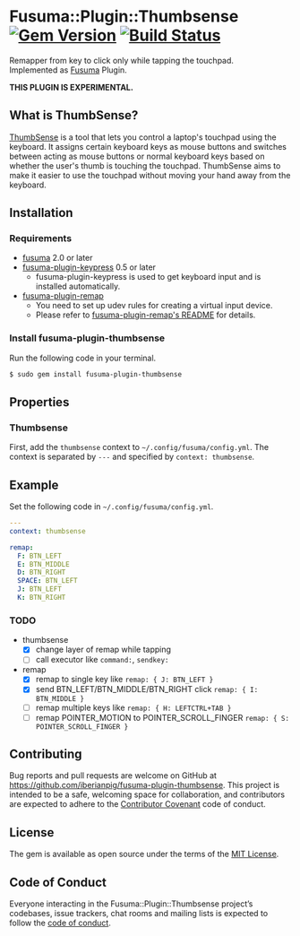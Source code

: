 # Fusuma::Plugin::Thumbsense [![Gem Version](https://badge.fury.io/rb/fusuma-plugin-thumbsense.svg)](https://badge.fury.io/rb/fusuma-plugin-thumbsense) [![Build Status](https://github.com/iberianpig/fusuma-plugin-thumbsense/actions/workflows/main.yml/badge.svg)](https://github.com/iberianpig/fusuma-plugin-thumbsense/actions/workflows/main.yml)

Remapper from key to click only while tapping the touchpad.  
Implemented as [Fusuma](https://github.com/iberianpig/fusuma) Plugin.

**THIS PLUGIN IS EXPERIMENTAL.**

## What is ThumbSense?
[ThumbSense](https://www2.sonycsl.co.jp/person/rekimoto/tsense/soft/index.html) is a tool that lets you control a laptop's touchpad using the keyboard. It assigns certain keyboard keys as mouse buttons and switches between acting as mouse buttons or normal keyboard keys based on whether the user's thumb is touching the touchpad. ThumbSense aims to make it easier to use the touchpad without moving your hand away from the keyboard.

## Installation

### Requirements

- [fusuma](https://github.com/iberianpig/fusuma#update)  2.0 or later
- [fusuma-plugin-keypress](https://github.com/iberianpig/fusuma-plugin-keypress) 0.5 or later
  - fusuma-plugin-keypress is used to get keyboard input and is installed automatically.
- [fusuma-plugin-remap](https://github.com/iberianpig/fusuma-plugin-remap)
  - You need to set up udev rules for creating a virtual input device.
  - Please refer to [fusuma-plugin-remap's README](https://github.com/iberianpig/fusuma-plugin-remap?tab=readme-ov-file#set-up-udev-rules) for details.

### Install fusuma-plugin-thumbsense

Run the following code in your terminal.

```sh
$ sudo gem install fusuma-plugin-thumbsense
```

## Properties

### Thumbsense

First, add the `thumbsense` context to `~/.config/fusuma/config.yml`.
The context is separated by `---` and specified by `context: thumbsense`.

## Example

Set the following code in `~/.config/fusuma/config.yml`.

```yaml
---
context: thumbsense

remap:
  F: BTN_LEFT
  E: BTN_MIDDLE
  D: BTN_RIGHT
  SPACE: BTN_LEFT
  J: BTN_LEFT
  K: BTN_RIGHT
```

### TODO

- thumbsense
  - [x] change layer of remap while tapping
  - [ ] call executor like `command:`, `sendkey:`

- remap
  - [x] remap to single key like `remap: { J: BTN_LEFT }` 
  - [x] send BTN_LEFT/BTN_MIDDLE/BTN_RIGHT click `remap: { I: BTN_MIDDLE }`
  - [ ] remap multiple keys like `remap: { H: LEFTCTRL+TAB }`
  - [ ] remap POINTER_MOTION to POINTER_SCROLL_FINGER `remap: { S: POINTER_SCROLL_FINGER }`

## Contributing

Bug reports and pull requests are welcome on GitHub at https://github.com/iberianpig/fusuma-plugin-thumbsense. This project is intended to be a safe, welcoming space for collaboration, and contributors are expected to adhere to the [Contributor Covenant](http://contributor-covenant.org) code of conduct.

## License

The gem is available as open source under the terms of the [MIT License](https://opensource.org/licenses/MIT).

## Code of Conduct

Everyone interacting in the Fusuma::Plugin::Thumbsense project’s codebases, issue trackers, chat rooms and mailing lists is expected to follow the [code of conduct](https://github.com/iberianpig/fusuma-plugin-thumbsense/blob/master/CODE_OF_CONDUCT.md).
